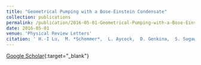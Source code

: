 ```yaml
---
title: "Geometrical Pumping with a Bose-Einstein Condensate"
collection: publications
permalink: /publication/2016-05-01-Geometrical-Pumping-with-a-Bose-Einstein-Condensate
date: 2016-05-01
venue: 'Physical Review Letters'
citation: ' H.-I Lu,  M. *Schemmer*,  L. Aycock,  D. Genkina,  S. Sugawa,  I. Spielman, &quot;Geometrical Pumping with a Bose-Einstein Condensate.&quot; Physical Review Letters, 2016.'
---
```

[Google Scholar](https://scholar.google.com/scholar?q=Geometrical+Pumping+with+a+Bose+Einstein+Condensate){:target="_blank"}